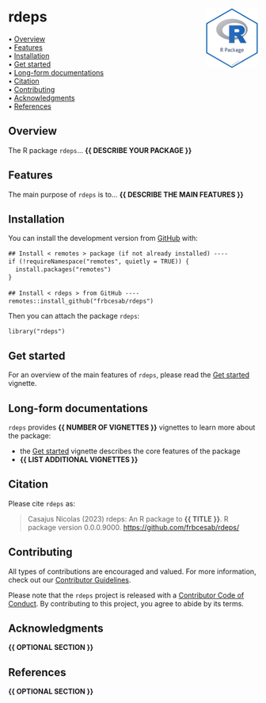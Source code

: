 <!-- README.md is generated from README.Rmd. Please edit that file -->

# rdeps <img src="man/figures/package-sticker.png" align="right" style="float:right; height:120px;"/>

<!-- badges: start -->
<!-- badges: end -->
<p align="left">
• <a href="#overview">Overview</a><br> •
<a href="#features">Features</a><br> •
<a href="#installation">Installation</a><br> •
<a href="#get-started">Get started</a><br> •
<a href="#long-form-documentations">Long-form documentations</a><br> •
<a href="#citation">Citation</a><br> •
<a href="#contributing">Contributing</a><br> •
<a href="#acknowledgments">Acknowledgments</a><br> •
<a href="#references">References</a>
</p>

## Overview

The R package `rdeps`… **{{ DESCRIBE YOUR PACKAGE }}**

## Features

The main purpose of `rdeps` is to… **{{ DESCRIBE THE MAIN FEATURES }}**

## Installation

You can install the development version from
[GitHub](https://github.com/) with:

    ## Install < remotes > package (if not already installed) ----
    if (!requireNamespace("remotes", quietly = TRUE)) {
      install.packages("remotes")
    }

    ## Install < rdeps > from GitHub ----
    remotes::install_github("frbcesab/rdeps")

Then you can attach the package `rdeps`:

    library("rdeps")

## Get started

For an overview of the main features of `rdeps`, please read the [Get
started](https://frbcesab.github.io/rdeps/articles/rdeps.html) vignette.

## Long-form documentations

`rdeps` provides **{{ NUMBER OF VIGNETTES }}** vignettes to learn more
about the package:

-   the [Get
    started](https://frbcesab.github.io/rdeps/articles/rdeps.html)
    vignette describes the core features of the package
-   **{{ LIST ADDITIONAL VIGNETTES }}**

## Citation

Please cite `rdeps` as:

> Casajus Nicolas (2023) rdeps: An R package to **{{ TITLE }}**. R
> package version 0.0.0.9000. <https://github.com/frbcesab/rdeps/>

## Contributing

All types of contributions are encouraged and valued. For more
information, check out our [Contributor
Guidelines](https://github.com/frbcesab/rdeps/blob/main/CONTRIBUTING.md).

Please note that the `rdeps` project is released with a [Contributor
Code of
Conduct](https://contributor-covenant.org/version/2/1/CODE_OF_CONDUCT.html).
By contributing to this project, you agree to abide by its terms.

## Acknowledgments

**{{ OPTIONAL SECTION }}**

## References

**{{ OPTIONAL SECTION }}**

